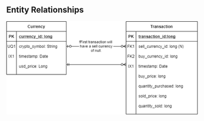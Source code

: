 ## Entity Relationships

[![Cant load Entity Relationships](img/entity-relationships.png)](pdf/entity-relationships.pdf)